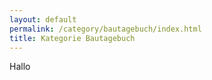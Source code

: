 ```yaml
---
layout: default
permalink: /category/bautagebuch/index.html 
title: Kategorie Bautagebuch
---
```


Hallo 
